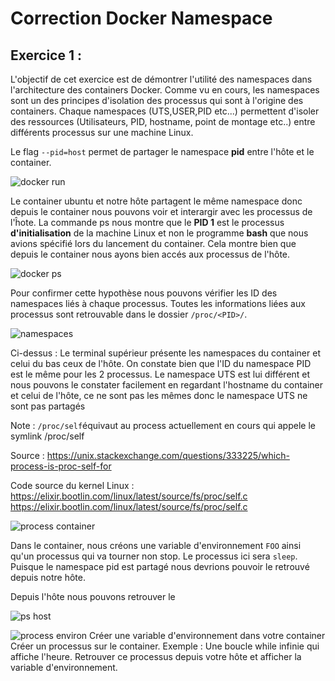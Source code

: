 # Correction Docker Namespace

## Exercice 1 : 

L'objectif de cet exercice est de démontrer l'utilité des namespaces dans l'architecture des containers Docker.
Comme vu en cours, les namespaces sont un des principes d'isolation des processus qui sont à l'origine des containers.
Chaque namespaces (UTS,USER,PID etc...) permettent d'isoler des ressources (Utilisateurs, PID, hostname, point de montage etc..) entre différents processus sur une machine Linux.


Le flag `--pid=host` permet de partager le namespace **pid** entre l'hôte et le container.

![docker run ](https://i.imgur.com/nP8nPoM.png)

Le container ubuntu et notre hôte partagent le même namespace donc depuis le container nous pouvons voir et interargir avec les processus de l'ĥote.
La commande ps nous montre que le **PID 1** est le processus **d'initialisation** de la machine Linux et non le programme **bash** que nous avions spécifié lors du lancement du container. Cela montre bien que depuis le container nous ayons bien accés aux processus de l'hôte.

![docker ps](https://i.imgur.com/YdMw8iS.png)

Pour confirmer cette hypothèse nous pouvons vérifier les ID des namespaces liés à chaque processus.
Toutes les informations liées aux processus sont retrouvable dans le dossier `/proc/<PID>/`.

![namespaces](https://i.imgur.com/JbT32qz.png)

Ci-dessus : Le terminal supérieur présente les namespaces du container et celui du bas ceux de l'hôte. On constate bien que l'ID du namespace PID est le même pour les 2 processus. Le namespace UTS est lui différent et nous pouvons le constater facilement en regardant l'hostname du container et celui de l'hôte, ce ne sont pas les mêmes donc le namespace UTS ne sont pas partagés

Note : `/proc/self`équivaut au process actuellement en cours qui appele le symlink /proc/self

Source : https://unix.stackexchange.com/questions/333225/which-process-is-proc-self-for 

Code source du kernel Linux : https://elixir.bootlin.com/linux/latest/source/fs/proc/self.c https://elixir.bootlin.com/linux/latest/source/fs/proc/self.c


![process container](https://imgur.com/yGd0q1p.png)

Dans le container, nous créons une variable d'environnement `FOO` ainsi qu'un processus qui va tourner non stop.
Le processus ici sera `sleep`.
Puisque le namespace pid est partagé nous devrions pouvoir le retrouvé depuis notre hôte.


Depuis l'hôte nous pouvons retrouver le 

![ps host](https://i.imgur.com/f3y6T4q.png)

![process environ](https://i.imgur.com/HfCKF2g.png)
    Créer une variable d'environnement dans votre container
    Créer un processus sur le container. Exemple : Une boucle while infinie qui affiche l'heure.
    Retrouver ce processus depuis votre hôte et afficher la variable d'environnement.

